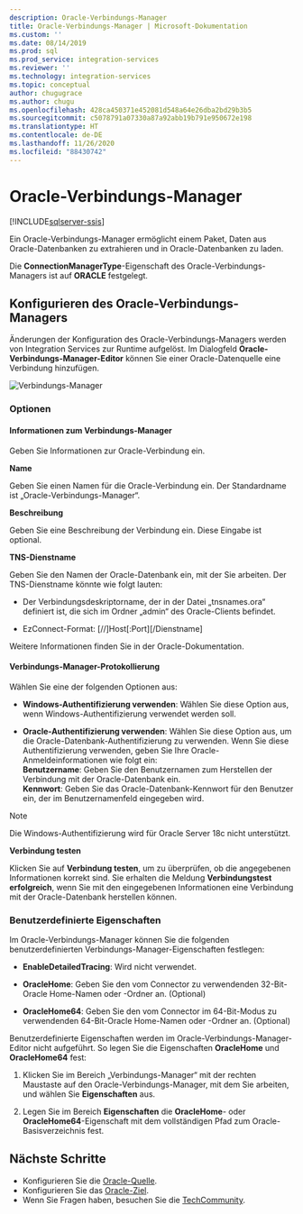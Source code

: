 ```yaml
---
description: Oracle-Verbindungs-Manager
title: Oracle-Verbindungs-Manager | Microsoft-Dokumentation
ms.custom: ''
ms.date: 08/14/2019
ms.prod: sql
ms.prod_service: integration-services
ms.reviewer: ''
ms.technology: integration-services
ms.topic: conceptual
author: chugugrace
ms.author: chugu
ms.openlocfilehash: 428ca450371e452081d548a64e26dba2bd29b3b5
ms.sourcegitcommit: c5078791a07330a87a92abb19b791e950672e198
ms.translationtype: HT
ms.contentlocale: de-DE
ms.lasthandoff: 11/26/2020
ms.locfileid: "88430742"
---
```

# <a name="oracle-connection-manager"></a>Oracle-Verbindungs-Manager

[!INCLUDE[sqlserver-ssis](../../includes/applies-to-version/sqlserver-ssis.md)]

Ein Oracle-Verbindungs-Manager ermöglicht einem Paket, Daten aus Oracle-Datenbanken zu extrahieren und in Oracle-Datenbanken zu laden.

Die **ConnectionManagerType**-Eigenschaft des Oracle-Verbindungs-Managers ist auf **ORACLE** festgelegt.

## <a name="configuring-the-oracle-connection-manager"></a>Konfigurieren des Oracle-Verbindungs-Managers

Änderungen der Konfiguration des Oracle-Verbindungs-Managers werden von Integration Services zur Runtime aufgelöst. Im Dialogfeld **Oracle-Verbindungs-Manager-Editor** können Sie einer Oracle-Datenquelle eine Verbindung hinzufügen.

![Verbindungs-Manager](media/oracle-connection-manager.png)

### <a name="options"></a>Optionen

#### <a name="connection-manager-information"></a>Informationen zum Verbindungs-Manager

Geben Sie Informationen zur Oracle-Verbindung ein.

**Name**

Geben Sie einen Namen für die Oracle-Verbindung ein. Der Standardname ist „Oracle-Verbindungs-Manager“. 

**Beschreibung** 

Geben Sie eine Beschreibung der Verbindung ein. Diese Eingabe ist optional.

**TNS-Dienstname**

Geben Sie den Namen der Oracle-Datenbank ein, mit der Sie arbeiten. Der TNS-Dienstname könnte wie folgt lauten:

- Der Verbindungsdeskriptorname, der in der Datei „tnsnames.ora“ definiert ist, die sich im Ordner „admin“ des Oracle-Clients befindet.

- EzConnect-Format: [//]Host[:Port][/Dienstname]

Weitere Informationen finden Sie in der Oracle-Dokumentation.

#### <a name="connection-manager-logging"></a>Verbindungs-Manager-Protokollierung

Wählen Sie eine der folgenden Optionen aus:

- **Windows-Authentifizierung verwenden**: Wählen Sie diese Option aus, wenn Windows-Authentifizierung verwendet werden soll.

- **Oracle-Authentifizierung verwenden**: Wählen Sie diese Option aus, um die Oracle-Datenbank-Authentifizierung zu verwenden. Wenn Sie diese Authentifizierung verwenden, geben Sie Ihre Oracle-Anmeldeinformationen wie folgt ein:  
    **Benutzername**: Geben Sie den Benutzernamen zum Herstellen der Verbindung mit der Oracle-Datenbank ein.  
    **Kennwort**: Geben Sie das Oracle-Datenbank-Kennwort für den Benutzer ein, der im Benutzernamenfeld eingegeben wird.

> [!NOTE]
>
>Die Windows-Authentifizierung wird für Oracle Server 18c nicht unterstützt.

**Verbindung testen**

Klicken Sie auf **Verbindung testen**, um zu überprüfen, ob die angegebenen Informationen korrekt sind. Sie erhalten die Meldung **Verbindungstest erfolgreich**, wenn Sie mit den eingegebenen Informationen eine Verbindung mit der Oracle-Datenbank herstellen können.

### <a name="custom-properties"></a>Benutzerdefinierte Eigenschaften

Im Oracle-Verbindungs-Manager können Sie die folgenden benutzerdefinierten Verbindungs-Manager-Eigenschaften festlegen:

- **EnableDetailedTracing**: Wird nicht verwendet.

- **OracleHome**: Geben Sie den vom Connector zu verwendenden 32-Bit-Oracle Home-Namen oder -Ordner an. (Optional)

- **OracleHome64**: Geben Sie den vom Connector im 64-Bit-Modus zu verwendenden 64-Bit-Oracle Home-Namen oder -Ordner an. (Optional)

Benutzerdefinierte Eigenschaften werden im Oracle-Verbindungs-Manager-Editor nicht aufgeführt. So legen Sie die Eigenschaften **OracleHome** und **OracleHome64** fest:

1. Klicken Sie im Bereich „Verbindungs-Manager“ mit der rechten Maustaste auf den Oracle-Verbindungs-Manager, mit dem Sie arbeiten, und wählen Sie **Eigenschaften** aus.

2. Legen Sie im Bereich **Eigenschaften** die **OracleHome**- oder **OracleHome64**-Eigenschaft mit dem vollständigen Pfad zum Oracle-Basisverzeichnis fest.

## <a name="next-steps"></a>Nächste Schritte

- Konfigurieren Sie die [Oracle-Quelle](oracle-source.md).
- Konfigurieren Sie das [Oracle-Ziel](oracle-destination.md).
- Wenn Sie Fragen haben, besuchen Sie die [TechCommunity](https://aka.ms/AA5u35j).
